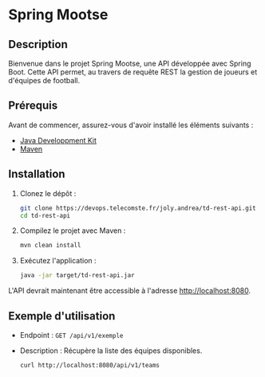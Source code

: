 # Spring Mootse

## Description
Bienvenue dans le projet Spring Mootse, une API développée avec Spring Boot. Cette API permet, au travers de requête REST la gestion de joueurs et d'équipes de football.

## Prérequis
Avant de commencer, assurez-vous d'avoir installé les éléments suivants :
- [Java Developpment Kit](https://www.oracle.com/java/technologies/javase-downloads.html)
- [Maven](https://maven.apache.org/download.cgi)

## Installation

1. Clonez le dépôt :
    ```bash
    git clone https://devops.telecomste.fr/joly.andrea/td-rest-api.git
    cd td-rest-api
    ```

2. Compilez le projet avec Maven :
    ```bash
    mvn clean install
    ```

3. Exécutez l'application :
    ```bash
    java -jar target/td-rest-api.jar
    ```

L'API devrait maintenant être accessible à l'adresse [http://localhost:8080](http://localhost:8080).


## Exemple d'utilisation

- Endpoint : `GET /api/v1/exemple`
- Description : Récupère la liste des équipes disponibles.

    ```bash
    curl http://localhost:8080/api/v1/teams
    ```